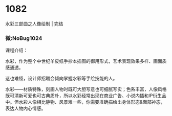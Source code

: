 # 1082
水彩三部曲之人像绘制 | 完结
### 微:NoBug1024 


课程介绍：

水彩，作为整个中世纪羊皮纸手抄本插图的御用形式，艺术表现效果多样、画面质感通透。

这也难怪，设计师招聘会倾向掌握水彩等手绘技能的人。

水彩——材质特殊，刻画人物时既可大胆写意也可细腻写实；色系丰富，人像风格既可清新可爱也可古典质朴，所以水彩经常出现在商业广告、小说内插和IP衍生品中。但水彩人像相比静物、风景难一些，你需要准确描绘出身体形态&面部神态，表达人物内心情感。
